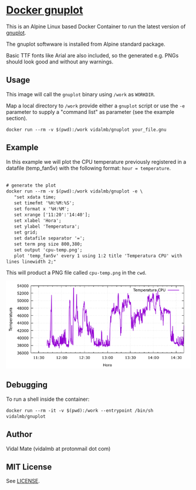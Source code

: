# [Docker gnuplot](https://hub.docker.com/r/vidalmb/gnuplot/)

This is an Alpine Linux based Docker Container to run the latest version of [gnuplot](http://www.gnuplot.info).

The gnuplot softwware is installed from Alpine standard package.

Basic TTF fonts like Arial are also included, so the generated e.g. PNGs should look good and without any warnings.

## Usage

This image will call the `gnuplot` binary using `/work` as `WORKDIR`.

Map a local directory to `/work` provide either a `gnuplot` script or use the `-e` parameter to supply a "command list" as parameter (see the example section).

```
docker run --rm -v $(pwd):/work vidalmb/gnuplot your_file.gnu
```

## Example

In this example we will plot the CPU temperature previously registered in a datafile (temp_fan5v) with the following format: `hour = temperature`.

```

# generate the plot
docker run --rm -v $(pwd):/work vidalmb/gnuplot -e \
   "set xdata time;
   set timefmt '%H:%M:%S';
   set format x '%H:%M';
   set xrange ['11:20':'14:40'];
   set xlabel 'Hora';
   set ylabel 'Temperatura';
   set grid;
   set datafile separator '=';
   set term png size 800,380;
   set output 'cpu-temp.png';
   plot 'temp_fan5v' every 1 using 1:2 title 'Temperatura CPU' with lines linewidth 2;"

```

This will product a PNG file called `cpu-temp.png` in the `cwd`.

![CPU Temperature Example Plot](https://raw.githubusercontent.com/vidalmb/docker-gnuplot/master/example/cpu-temp.png)

## Debugging

To run a shell inside the container:

```
docker run --rm -it -v $(pwd):/work --entrypoint /bin/sh vidalmb/gnuplot
```

## Author

Vidal Mate (vidalmb at protonmail dot com)

## MIT License

See [LICENSE](LICENSE).
